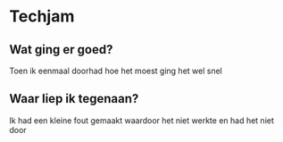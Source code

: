 # Techjam

## Wat ging er goed?
Toen ik eenmaal doorhad hoe het moest ging het wel snel

## Waar liep ik tegenaan?
Ik had een kleine fout gemaakt waardoor het niet werkte en had het niet door
